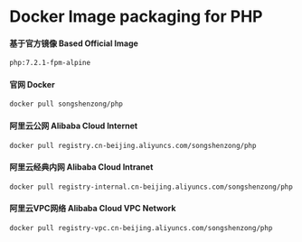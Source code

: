 # Docker Image packaging for PHP


#### 基于官方镜像 Based Official Image

```bash
php:7.2.1-fpm-alpine
```

  
  

#### 官网 Docker

```bash
docker pull songshenzong/php
```

  
  

#### 阿里云公网 Alibaba Cloud Internet

```bash
docker pull registry.cn-beijing.aliyuncs.com/songshenzong/php
```
  
  
  

#### 阿里云经典内网 Alibaba Cloud Intranet

```bash
docker pull registry-internal.cn-beijing.aliyuncs.com/songshenzong/php
```
  
  
  
#### 阿里云VPC网络 Alibaba Cloud VPC Network

```bash
docker pull registry-vpc.cn-beijing.aliyuncs.com/songshenzong/php
```
